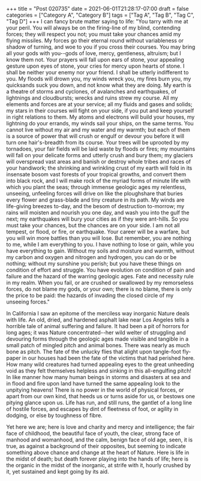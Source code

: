+++
title = "Post 020735"
date = 2021-06-01T21:28:17-07:00
draft = false
categories = ["Category A", "Category B"]
tags = ["Tag A", "Tag B", "Tag C", "Tag D"]
+++
I can fancy brute matter saying to life: "You tarry with me at your peril. You will always be on the firing-line of my blind, contending forces; they will respect you not; you must take your chances amid my flying missiles. My forces go their eternal round without variableness or shadow of turning, and woe to you if you cross their courses. You may bring all your gods with you--gods of love, mercy, gentleness, altruism; but I know them not. Your prayers will fall upon ears of stone, your appealing gesture upon eyes of stone, your cries for mercy upon hearts of stone. I shall be neither your enemy nor your friend. I shall be utterly indifferent to you. My floods will drown you, my winds wreck you, my fires burn you, my quicksands suck you down, and not know what they are doing. My earth is a theatre of storms and cyclones, of avalanches and earthquakes, of lightnings and cloudbursts; wrecks and ruins strew my course. All my elements and forces are at your service; all my fluids and gases and solids; my stars in their courses will fight on your side, if you put and keep yourself in right relations to them. My atoms and electrons will build your houses, my lightning do your errands, my winds sail your ships, on the same terms. You cannot live without my air and my water and my warmth; but each of them is a source of power that will crush or engulf or devour you before it will turn one hair's-breadth from its course. Your trees will be uprooted by my tornadoes, your fair fields will be laid waste by floods or fires; my mountains will fall on your delicate forms and utterly crush and bury them; my glaciers will overspread vast areas and banish or destroy whole tribes and races of your handiwork; the shrinking and wrinkling crust of my earth will fold in its insensate bosom vast forests of your tropical growths, and convert them into black rock, and I will make rock of the myriad forms of minute life with which you plant the seas; through immense geologic ages my relentless, unseeing, unfeeling forces will drive on like the ploughshare that buries every flower and grass-blade and tiny creature in its path. My winds are life-giving breezes to-day, and the besom of destruction to-morrow; my rains will moisten and nourish you one day, and wash you into the gulf the next; my earthquakes will bury your cities as if they were ant-hills. So you must take your chances, but the chances are on your side. I am not all tempest, or flood, or fire, or earthquake. Your career will be a warfare, but you will win more battles than you will lose. But remember, you are nothing to me, while I am everything to you. I have nothing to lose or gain, while you have everything to gain. Without my soils and moisture and warmth, without my carbon and oxygen and nitrogen and hydrogen, you can do or be nothing; without my sunshine you perish; but you have these things on condition of effort and struggle. You have evolution on condition of pain and failure and the hazard of the warring geologic ages. Fate and necessity rule in my realm. When you fail, or are crushed or swallowed by my remorseless forces, do not blame my gods, or your own; there is no blame, there is only the price to be paid: the hazards of invading the closed circle of my unseeing forces."

In California I saw an epitome of the merciless way inorganic Nature deals with life. An old, dried, and hardened asphalt lake near Los Angeles tells a horrible tale of animal suffering and failure. It had been a pit of horrors for long ages; it was Nature concentrated--her wild welter of struggling and devouring forms through the geologic ages made visible and tangible in a small patch of mingled pitch and animal bones. There was nearly as much bone as pitch. The fate of the unlucky flies that alight upon tangle-foot fly-paper in our houses had been the fate of the victims that had perished here. How many wild creatures had turned appealing eyes to the great unheeding void as they felt themselves helpless and sinking in this all-engulfing pitch! In like manner how many human beings in storms and disasters at sea and in flood and fire upon land have turned the same appealing look to the unpitying heavens! There is no power in the world of physical forces, or apart from our own kind, that heeds us or turns aside for us, or bestows one pitying glance upon us. Life has run, and still runs, the gantlet of a long line of hostile forces, and escapes by dint of fleetness of foot, or agility in dodging, or else by toughness of fibre.

Yet here we are; here is love and charity and mercy and intelligence; the fair face of childhood, the beautiful face of youth, the clear, strong face of manhood and womanhood, and the calm, benign face of old age, seen, it is true, as against a background of their opposites, but seeming to indicate something above chance and change at the heart of Nature. Here is life in the midst of death; but death forever playing into the hands of life; here is the organic in the midst of the inorganic, at strife with it, hourly crushed by it, yet sustained and kept going by its aid.
